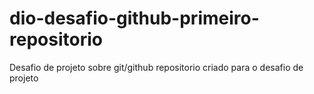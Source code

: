 # dio-desafio-github-primeiro-repositorio
Desafio de projeto sobre git/github
repositorio criado para o desafio de  projeto
